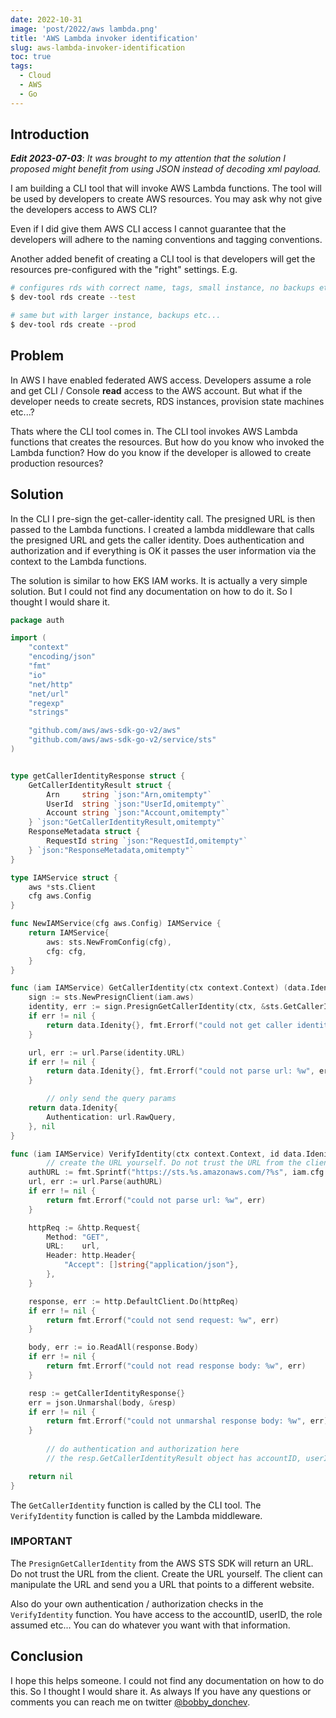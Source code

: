 ```yaml
---
date: 2022-10-31
image: 'post/2022/aws lambda.png'
title: 'AWS Lambda invoker identification'
slug: aws-lambda-invoker-identification
toc: true
tags:
  - Cloud
  - AWS
  - Go
---
```


## Introduction

***Edit 2023-07-03***: *It was brought to my attention that the solution I proposed might benefit from using JSON instead of decoding xml payload.*


I am building a CLI tool that will invoke AWS Lambda functions. The tool will be used by developers to create AWS resources. You may ask why not give the developers access to AWS CLI? 

Even if I did give them AWS CLI access I cannot guarantee that the developers will adhere to the naming conventions and tagging conventions.

Another added benefit of creating a CLI tool is that developers will get the resources pre-configured with the "right" settings. E.g.

```bash
# configures rds with correct name, tags, small instance, no backups etc...
$ dev-tool rds create --test

# same but with larger instance, backups etc...
$ dev-tool rds create --prod
```

## Problem

In AWS I have enabled federated AWS access. Developers assume a role and get CLI / Console **read** access to the AWS account.
But what if the developer needs to create secrets, RDS instances, provision state machines etc...?

Thats where the CLI tool comes in. The CLI tool invokes AWS Lambda functions that creates the resources.
But how do you know who invoked the Lambda function? How do you know if the developer is allowed to create production resources?

## Solution

In the CLI I pre-sign the get-caller-identity call. The presigned URL is then passed to the Lambda functions. I created a lambda middleware that calls the presigned URL and gets the caller identity. Does authentication and authorization and if everything is OK it passes the user information via the context to the Lambda functions.

The solution is similar to how EKS IAM works. It is actually a very simple solution. But I could not find any documentation on how to do it. So I thought I would share it.

```go
package auth

import (
	"context"
	"encoding/json"
	"fmt"
	"io"
	"net/http"
	"net/url"
	"regexp"
	"strings"

	"github.com/aws/aws-sdk-go-v2/aws"
	"github.com/aws/aws-sdk-go-v2/service/sts"
)


type getCallerIdentityResponse struct {
	GetCallerIdentityResult struct {
		Arn     string `json:"Arn,omitempty"`
		UserId  string `json:"UserId,omitempty"`
		Account string `json:"Account,omitempty"`
	} `json:"GetCallerIdentityResult,omitempty"`
	ResponseMetadata struct {
		RequestId string `json:"RequestId,omitempty"`
	} `json:"ResponseMetadata,omitempty"`
}

type IAMService struct {
	aws *sts.Client
	cfg aws.Config
}

func NewIAMService(cfg aws.Config) IAMService {
	return IAMService{
		aws: sts.NewFromConfig(cfg),
		cfg: cfg,
	}
}

func (iam IAMService) GetCallerIdentity(ctx context.Context) (data.Idenity, error) {
	sign := sts.NewPresignClient(iam.aws)
	identity, err := sign.PresignGetCallerIdentity(ctx, &sts.GetCallerIdentityInput{})
	if err != nil {
		return data.Idenity{}, fmt.Errorf("could not get caller identity: %w", err)
	}

	url, err := url.Parse(identity.URL)
	if err != nil {
		return data.Idenity{}, fmt.Errorf("could not parse url: %w", err)
	}

        // only send the query params
	return data.Idenity{
		Authentication: url.RawQuery,
	}, nil
}

func (iam IAMService) VerifyIdentity(ctx context.Context, id data.Idenity) (data.Tenant, error) {
        // create the URL yourself. Do not trust the URL from the client
	authURL := fmt.Sprintf("https://sts.%s.amazonaws.com/?%s", iam.cfg.Region, id.Authentication)
	url, err := url.Parse(authURL)
	if err != nil {
		return fmt.Errorf("could not parse url: %w", err)
	}

	httpReq := &http.Request{
		Method: "GET",
		URL:    url,
		Header: http.Header{
			"Accept": []string{"application/json"},
		},
	}

	response, err := http.DefaultClient.Do(httpReq)
	if err != nil {
		return fmt.Errorf("could not send request: %w", err)
	}

	body, err := io.ReadAll(response.Body)
	if err != nil {
		return fmt.Errorf("could not read response body: %w", err)
	}

	resp := getCallerIdentityResponse{}
	err = json.Unmarshal(body, &resp)
	if err != nil {
		return fmt.Errorf("could not unmarshal response body: %w", err)
	}
  
        // do authentication and authorization here
        // the resp.GetCallerIdentityResult object has accountID, userID, the role assumed etc...

	return nil
}
```

The `GetCallerIdentity` function is called by the CLI tool. The `VerifyIdentity` function is called by the Lambda middleware.

### IMPORTANT

The `PresignGetCallerIdentity` from the AWS STS SDK will return an URL. Do not trust the URL from the client. Create the URL yourself. The client can manipulate the URL and send you a URL that points to a different website. 

Also do your own authentication / authorization checks in the `VerifyIdentity` function. You have access to the accountID, userID, the role assumed etc... You can do whatever you want with that information.

## Conclusion

I hope this helps someone. I could not find any documentation on how to do this. So I thought I would share it. As always If you have any questions or comments you can reach me on twitter [@bobby_donchev](https://twitter.com/bobby_donchev).
